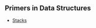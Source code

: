 ## Primers in Data Structures

- [Stacks](https://github.com/Devyanshu/primer/blob/master/Data%20Structures/Stacks.md)
